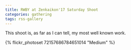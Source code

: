 ```yaml
---
title: RWBY at Zenkaikon'17 Saturday Shoot
categories: gathering
tags: rss-gallery
---
```


This shoot is, as far as I can tell, my most well known work. 

{% flickr_photoset 72157686784651014 "Medium" %}